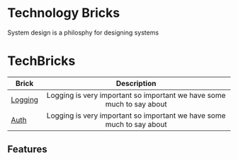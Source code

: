 # Technology Bricks
System design is a philosphy for designing systems


# TechBricks

| Brick        | Description           |
| ------------- |:-------------:|
| [Logging](logging.md)   | Logging is very important so important we have some much to say about |
| [Auth](auth.md)   | Logging is very important so important we have some much to say about |



## Features
